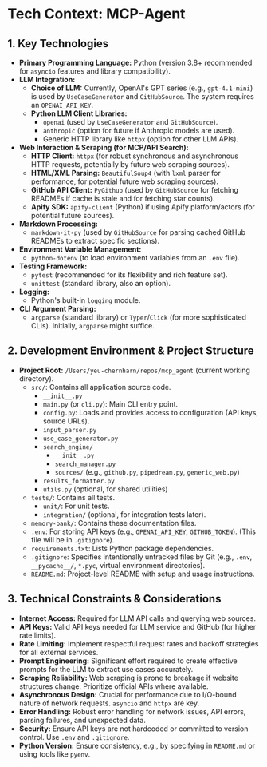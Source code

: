 # Tech Context: MCP-Agent

## 1. Key Technologies

- **Primary Programming Language:** Python (version 3.8+ recommended for `asyncio` features and library compatibility).
- **LLM Integration:**
  - **Choice of LLM:** Currently, OpenAI's GPT series (e.g., `gpt-4.1-mini`) is used by `UseCaseGenerator` and `GitHubSource`. The system requires an `OPENAI_API_KEY`.
  - **Python LLM Client Libraries:**
    - `openai` (used by `UseCaseGenerator` and `GitHubSource`).
    - `anthropic` (option for future if Anthropic models are used).
    - Generic HTTP library like `httpx` (option for other LLM APIs).
- **Web Interaction & Scraping (for MCP/API Search):**
  - **HTTP Client:** `httpx` (for robust synchronous and asynchronous HTTP requests, potentially by future web scraping sources).
  - **HTML/XML Parsing:** `BeautifulSoup4` (with `lxml` parser for performance, for potential future web scraping sources).
  - **GitHub API Client:** `PyGithub` (used by `GitHubSource` for fetching READMEs if cache is stale and for fetching star counts).
  - **Apify SDK:** `apify-client` (Python) if using Apify platform/actors (for potential future sources).
- **Markdown Processing:**
  - `markdown-it-py` (used by `GitHubSource` for parsing cached GitHub READMEs to extract specific sections).
- **Environment Variable Management:**
  - `python-dotenv` (to load environment variables from an `.env` file).
- **Testing Framework:**
  - `pytest` (recommended for its flexibility and rich feature set).
  - `unittest` (standard library, also an option).
- **Logging:**
  - Python's built-in `logging` module.
- **CLI Argument Parsing:**
  - `argparse` (standard library) or `Typer`/`Click` (for more sophisticated CLIs). Initially, `argparse` might suffice.

## 2. Development Environment & Project Structure

- **Project Root:** `/Users/yeu-chernharn/repos/mcp_agent` (current working directory).
  - `src/`: Contains all application source code.
    - `__init__.py`
    - `main.py` (or `cli.py`): Main CLI entry point.
    - `config.py`: Loads and provides access to configuration (API keys, source URLs).
    - `input_parser.py`
    - `use_case_generator.py`
    - `search_engine/`
      - `__init__.py`
      - `search_manager.py`
      - `sources/` (e.g., `github.py`, `pipedream.py`, `generic_web.py`)
    - `results_formatter.py`
    - `utils.py` (optional, for shared utilities)
  - `tests/`: Contains all tests.
    - `unit/`: For unit tests.
    - `integration/` (optional, for integration tests later).
  - `memory-bank/`: Contains these documentation files.
  - `.env`: For storing API keys (e.g., `OPENAI_API_KEY`, `GITHUB_TOKEN`). (This file will be in `.gitignore`).
  - `requirements.txt`: Lists Python package dependencies.
  - `.gitignore`: Specifies intentionally untracked files by Git (e.g., `.env`, `__pycache__/`, `*.pyc`, virtual environment directories).
  - `README.md`: Project-level README with setup and usage instructions.

## 3. Technical Constraints & Considerations

- **Internet Access:** Required for LLM API calls and querying web sources.
- **API Keys:** Valid API keys needed for LLM service and GitHub (for higher rate limits).
- **Rate Limiting:** Implement respectful request rates and backoff strategies for all external services.
- **Prompt Engineering:** Significant effort required to create effective prompts for the LLM to extract use cases accurately.
- **Scraping Reliability:** Web scraping is prone to breakage if website structures change. Prioritize official APIs where available.
- **Asynchronous Design:** Crucial for performance due to I/O-bound nature of network requests. `asyncio` and `httpx` are key.
- **Error Handling:** Robust error handling for network issues, API errors, parsing failures, and unexpected data.
- **Security:** Ensure API keys are not hardcoded or committed to version control. Use `.env` and `.gitignore`.
- **Python Version:** Ensure consistency, e.g., by specifying in `README.md` or using tools like `pyenv`.
